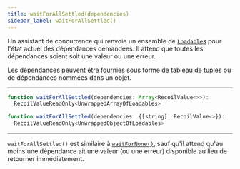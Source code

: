 ```yaml
---
title: waitForAllSettled(dependencies)
sidebar_label: waitForAllSettled()
---
```


Un assistant de concurrence qui renvoie un ensemble de [`Loadable`s](/docs_FR-fr/api-reference/core/Loadable) pour l'état actuel des dépendances demandées. Il attend que toutes les dépendances soient soit une valeur ou une erreur.

Les dépendances peuvent être fournies sous forme de tableau de tuples ou de dépendances nommées dans un objet.

---

```jsx
function waitForAllSettled(dependencies: Array<RecoilValue<>>):
  RecoilValueReadOnly<UnwrappedArrayOfLoadables>
```

```jsx
function waitForAllSettled(dependencies: {[string]: RecoilValue<>}):
  RecoilValueReadOnly<UnwrappedObjectOfLoadables>
```
---

`waitForAllSettled()` est similaire à [`waitForNone()`](/docs_FR-fr/api-reference/utils/waitForNone), sauf qu'il attend qu'au moins une dépendance ait une valeur (ou une erreur) disponible au lieu de retourner immédiatement. 